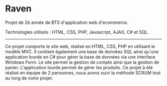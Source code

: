 # Raven

Projet de 2è année de BTS d'application web d'ecommerce.

Technologies utilisés : HTML, CSS, PHP, Javascript, AJAX, C# et SQL.

---
Ce projet comporte le site web, réalisé en HTML, CSS, PHP en utilisant le modèle MVC. Il contient également une base de données SQL ainsi qu'une application lourde en C# pour gérer la base de données via une interface Windows Form.
Le site permet la gestion de compte ainsi que la gestion de panier. L'application lourde permet de gérer les produits.
Ce projet à été réalisé en équipe de 2 personnes, nous avons suivi la méthode SCRUM tout au long de notre projet.

